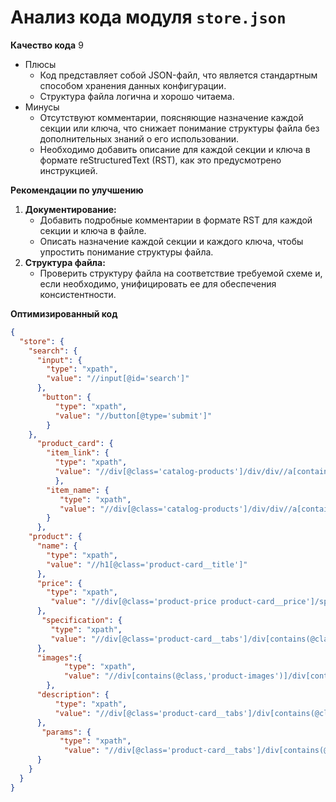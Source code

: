 # Анализ кода модуля `store.json`

**Качество кода**
9
- Плюсы
    - Код представляет собой JSON-файл, что является стандартным способом хранения данных конфигурации.
    - Структура файла логична и хорошо читаема.
- Минусы
    - Отсутствуют комментарии, поясняющие назначение каждой секции или ключа, что снижает понимание структуры файла без дополнительных знаний о его использовании.
    - Необходимо добавить описание для каждой секции и ключа в формате reStructuredText (RST), как это предусмотрено инструкцией.

**Рекомендации по улучшению**

1. **Документирование:**
   - Добавить подробные комментарии в формате RST для каждой секции и ключа в файле.
   - Описать назначение каждой секции и каждого ключа, чтобы упростить понимание структуры файла.
2. **Структура файла:**
   - Проверить структуру файла на соответствие требуемой схеме и, если необходимо, унифицировать ее для обеспечения консистентности.

**Оптимизированный код**

```json
{
  "store": {
    "search": {
      "input": {
        "type": "xpath",
        "value": "//input[@id='search']"
      },
       "button": {
          "type": "xpath",
          "value": "//button[@type='submit']"
        }
    },
      "product_card": {
        "item_link": {
          "type": "xpath",
          "value": "//div[@class='catalog-products']/div/div//a[contains(@class,'product-card__main-link')]"
          },
        "item_name": {
           "type": "xpath",
           "value": "//div[@class='catalog-products']/div/div//a[contains(@class,'product-card__main-link')]/span"
        }
      },
    "product": {
      "name": {
        "type": "xpath",
        "value": "//h1[@class='product-card__title']"
      },
      "price": {
        "type": "xpath",
         "value": "//div[@class='product-price product-card__price']/span"
      },
       "specification": {
         "type": "xpath",
         "value": "//div[@class='product-card__tabs']/div[contains(@class,'tabs__item_active') and text()='Характеристики']/following-sibling::div"
      },
      "images":{
            "type": "xpath",
            "value": "//div[contains(@class,'product-images')]/div[contains(@class,'product-images__main')]/div[contains(@class,'product-images__main-container')]/div/div/img"
        },
      "description": {
          "type": "xpath",
          "value": "//div[@class='product-card__tabs']/div[contains(@class,'tabs__item_active') and text()='Описание']/following-sibling::div"
      },
       "params": {
           "type": "xpath",
            "value": "//div[@class='product-card__tabs']/div[contains(@class,'tabs__item_active') and text()='Характеристики']/following-sibling::div//ul//li"
      }
    }
  }
}
```